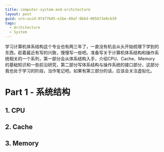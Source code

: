 ```yaml
---
title: computer-system-and-architecture
layout: post
guid: urn:uuid:9f477b05-e1be-49af-8b6d-005673e0cb39
tags:
  - Architecture
  - System
---
```


学习计算机体系结构这个专业也有两三年了，一直没有机会从头开始梳理下学到的东西，趁着最近有写的兴致，慢慢写一些吧。准备写关于计算机体系结构和操作系统相关的一个系列，第一部分会从体系结构入手，介绍CPU、Cache、Memory的基础知识和一些前沿研究，第二部分写体系结构与操作系统的接口部分，这部分我也处于学习的阶段，当作笔记吧。如果有第三部分的话，应该会关注虚拟化。

# Part 1 - 系统结构
## 1. CPU
## 2. Cache
## 3. Memory

